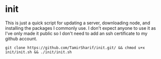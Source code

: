 # init
This is just a quick script for updating a server, downloading node, and installing the packages I commonly use. I don't expect anyone to use it as I've only made it public so I don't need to add an ssh certificate to my github account.

```git clone https://github.com/TamirSharif/init.git/ && chmod u+x init/init.sh && ./init/init.sh```
